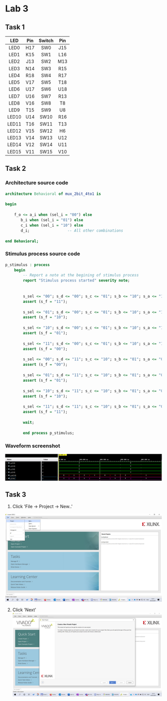 # Lab 3

## Task 1

| **LED** | **Pin** | **Switch** | **Pin** | 
| :-: | :-: | :-: | :-: |
| LED0 | H17 | SW0 | J15 |
| LED1 | K15 | SW1 | L16 |
| LED2 | J13 | SW2 | M13 |
| LED3 | N14 | SW3 | R15 |
| LED4 | R18 | SW4 | R17 |
| LED5 | V17 | SW5 | T18 |
| LED6 | U17 | SW6 | U18 |
| LED7 | U16 | SW7 | R13 |
| LED8 | V16 | SW8 | T8 |
| LED9 | T15 | SW9 | U8 |
| LED10 | U14 | SW10 | R16 |
| LED11 | T16 | SW11 | T13 |
| LED12 | V15 | SW12 | H6 |
| LED13 | V14 | SW13 | U12 |
| LED14 | V12 | SW14 | U11 |
| LED15 | V11 | SW15 | V10 |

## Task 2

### Architecture source code

```vhdl
architecture Behavioral of mux_2bit_4to1 is

begin

    f_o <= a_i when (sel_i = "00") else
       b_i when (sel_i = "01") else
       c_i when (sel_i = "10") else
       d_i;                 -- All other combinations        

end Behavioral;
```

### Stimulus process source code

```vhdl
p_stimulus : process
    begin
        -- Report a note at the begining of stimulus process
        report "Stimulus process started" severity note;


		s_sel <= "00"; s_d <= "00"; s_c <= "01"; s_b <= "10"; s_a <= "11"; wait for 100 ns;
		assert (s_f = "11");
		
		s_sel <= "01"; s_d <= "00"; s_c <= "01"; s_b <= "10"; s_a <= "11"; wait for 100 ns;
		assert (s_f = "10");
        
        s_sel <= "10"; s_d <= "00"; s_c <= "01"; s_b <= "10"; s_a <= "11"; wait for 100 ns;
		assert (s_f = "01");
		
		s_sel <= "11"; s_d <= "00"; s_c <= "01"; s_b <= "10"; s_a <= "11"; wait for 100 ns;
		assert (s_f = "00");
		
		s_sel <= "00"; s_d <= "11"; s_c <= "10"; s_b <= "01"; s_a <= "00"; wait for 100 ns;
		assert (s_f = "00");	
		
		s_sel <= "01"; s_d <= "11"; s_c <= "10"; s_b <= "01"; s_a <= "00"; wait for 100 ns;
		assert (s_f = "01");
		
		s_sel <= "10"; s_d <= "11"; s_c <= "10"; s_b <= "01"; s_a <= "00"; wait for 100 ns;
		assert (s_f = "10");
		
		s_sel <= "11"; s_d <= "11"; s_c <= "10"; s_b <= "01"; s_a <= "00"; wait for 100 ns;
		assert (s_f = "11");
		
		wait;	
		
		end process p_stimulus;
```

### Waveform screenshot

![alt text][waveform]

## Task 3

1. Click 'File -> Project -> New..'

![alt text][pic1]

2. Click 'Next'
![alt text][pic2]

[waveform]: https://github.com/vitoo420/Digital-electronics-1/blob/main/Labs/03-vivado/Img/waveform.png "Waveform"
[pic1]: https://github.com/vitoo420/Digital-electronics-1/blob/main/Labs/03-vivado/Img/1.png "1"
[pic2]: https://github.com/vitoo420/Digital-electronics-1/blob/main/Labs/03-vivado/Img/2.png "2"
[pic3]: https://github.com/vitoo420/Digital-electronics-1/blob/main/Labs/03-vivado/Img/3.png "3"
[pic4]: https://github.com/vitoo420/Digital-electronics-1/blob/main/Labs/03-vivado/Img/4.png "4"
[pic5]: https://github.com/vitoo420/Digital-electronics-1/blob/main/Labs/03-vivado/Img/5.png "5"
[pic6]: https://github.com/vitoo420/Digital-electronics-1/blob/main/Labs/03-vivado/Img/6.png "6"
[pic7]: https://github.com/vitoo420/Digital-electronics-1/blob/main/Labs/03-vivado/Img/7.png "7"
[pic8]: https://github.com/vitoo420/Digital-electronics-1/blob/main/Labs/03-vivado/Img/8.png "8"
[pic9]: https://github.com/vitoo420/Digital-electronics-1/blob/main/Labs/03-vivado/Img/9.png "9"